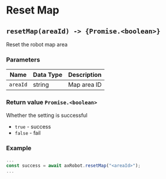 # Reset Map

## `resetMap(areaId) -> {Promise.<boolean>}`

Reset the robot map area

### Parameters

| Name | Data Type | Description |
| -------- | -------- | ------------ |
| `areaId` | string | Map area ID |

### Return value `Promise.<boolean>`

Whether the setting is successful

* `true` - success
* `false` - fail

### Example

```javascript
...
const success = await axRobot.resetMap("<areaId>");
...
```
